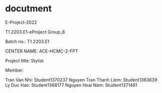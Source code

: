 # docutment
E-Project-2022

T1.2203.E1-eProject Group_6

Batch no.: T1.2203.E1

CENTER NAME: ACE-HCMC-2-FPT

Project title: Stylist

Member:

Tran Van Nhi: Student1370237
Nguyen Tran Thanh Liem: Student1363639
Ly Duc Hao: Student1368177
Nguyen Hoai Nam: Student1371461

